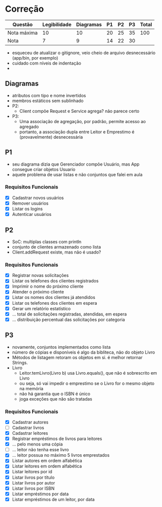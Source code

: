 # Correção

| Questão     | Legibilidade | Diagramas | P1 | P2 | P3 | Total |
|-------------|--------------|-----------|----|----|----|-------|
| Nota máxima | 10           | 10        | 20 | 25 | 35 | 100   |
| Nota        | 7            | 9         | 14 | 22 | 30 |       |

- esqueceu de atualizar o gitignore, veio cheio de arquivo desnecessário (app/bin, por exemplo)
- cuidado com níveis de indentação
- 
## Diagramas

- atributos com tipo e nome invertidos
- membros estáticos sem sublinhado
- P2:
  - Client compõe Request e Service agrega? não parece certo
- P3:
  - Uma associação de agregação, por padrão, permite acesso ao agregado
  - portanto, a associação dupla entre Leitor e Emprestimo é (provavelmente) desnecessária

## P1

- seu diagrama dizia que Gerenciador compõe Usuário, mas App consegue criar objetos Usuario
- aquele problema de usar listas e não conjuntos que falei em aula

### Requisitos Funcionais
- [x] Cadastrar novos usuários
- [x] Remover usuários
- [x] Listar os logins
- [x] Autenticar usuários

## P2

- SoC: multiplas classes com println
- conjunto de clientes armazenado como lista
- Client.addRequest existe, mas não é usado?

### Requisitos Funcionais
- [x] Registrar novas solicitações
- [x] Listar os telefones dos clientes registrados
- [x] Imprimir o nome do próximo cliente
- [x] Atender o próximo cliente
- [x] Listar os nomes dos clientes já atendidos
- [x] Listar os telefones dos clientes em espera
- [x] Gerar um relatório estatístico
- [x] ... total de solicitações registradas, atendidas, em espera
- [x] ... distribuição percentual das solicitações por categoria

## P3

- novamente, conjuntos implementados como lista
- número de cópias e disponíveis é algo da bibliteca, não do objeto Livro
- Métodos de listagem retoram os objetos em si. é melhor retornar Strings.
- Livro
  - Leitor.temLivro(Livro b) usa Livro.equals(), que não é sobrescrito em Livro
  - ou seja, só vai impedir o emprestimo se o Livro for o mesmo objeto na memória
  - não há garantia que o ISBN é único
  - joga exceções que não são tratadas

### Requisitos Funcionais
- [x] Cadastrar autores
- [ ] Cadastrar livros
- [x] Cadastrar leitores
- [x] Registrar empréstimos de livros para leitores
- [x] ... pelo menos uma cópia
- [ ] ... leitor não tenha esse livro
- [x] ... leitor possua no máximo 5 livros emprestados
- [x] Listar autores em ordem alfabética
- [x] Listar leitores em ordem alfabética
- [x] Listar leitores por id
- [x] Listar livros por título
- [x] Listar livros por autor
- [x] Listar livros por ISBN
- [x] Listar empréstimos por data
- [x] Listar empréstimos de um leitor, por data